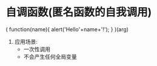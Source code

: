 # 自调函数(匿名函数的自我调用)

(
    function(name){
        alert('Hello'+name+'!');
    }
)(arg)

1. 应用场景:
    * 一次性调用
    * 不会产生任何全局变量
 